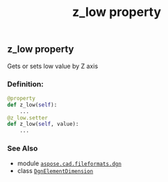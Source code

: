 ﻿---
title: z_low property
second_title: Aspose.CAD for Python via .NET API References
description: 
type: docs
weight: 80
url: /python-net/aspose.cad.fileformats.dgn/dgnelementdimension/z_low/
is_root: false
---

## z_low property


Gets or sets low value by Z axis
### Definition:
```python
@property
def z_low(self):
    ...
@z_low.setter
def z_low(self, value):
    ...
```

### See Also
* module [`aspose.cad.fileformats.dgn`](../../)
* class [`DgnElementDimension`](/cad/python-net/aspose.cad.fileformats.dgn/dgnelementdimension)
